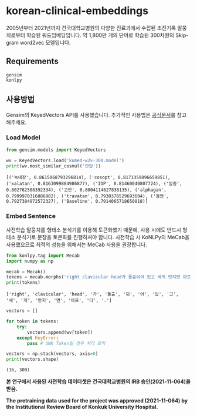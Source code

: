 # korean-clinical-embeddings

2005년부터 2021년까지 건국대학교병원의 다양한 진료과에서 수집된 초진기록 말뭉치로부터 학습된 워드임베딩입니다. 약 1,800만 개의 단어로 학습된 300차원의 Skip-gram word2vec 모델입니다.

## Requirements
~~~
gensim
konlpy
~~~

## 사용방법
Gensim의 KeyedVectors API를 사용했습니다. 추가적인 사용법은 [공식문서](https://radimrehurek.com/gensim/models/keyedvectors.html)를 참고해주세요.

### Load Model
```python
from gensim.models import KeyedVectors

wv = KeyedVectors.load('kumed-w2v-300.model')
print(wv.most_similar_cosmul('안압'))
```
```
[('녹내장', 0.8615068793296814), ('cosopt', 0.8171359896659851), ('xalatan', 0.8163099884986877), ('IOP', 0.81460040807724), ('압증', 0.802762508392334), ('고안', 0.8004114627838135), ('alphagan', 0.7999970316886902), ('travatan', 0.7930376529693604), ('점안', 0.7927384972572327), ('Baseline', 0.7914065718650818)]
```

### Embed Sentence
사전학습 말뭉치를 형태소 분석기를 이용해 토큰화했기 때문에, 사용 시에도 반드시 형태소 분석기로 문장을 토큰화를 진행하셔야 합니다. 사전학습 시 KoNLPy의 MeCab을 사용했으므로 최적의 성능을 위해서는 MeCab 사용을 권장합니다.

```python
from konlpy.tag import Mecab
import numpy as np

mecab = Mecab()
tokens = mecab.morphs('right clavicular head가 돌출되어 있고 세게 만지면 아프다.')
print(tokens)
```
```
['right', 'clavicular', 'head', '가', '돌출', '되', '어', '있', '고', '세', '게', '만지', '면', '아프', '다', '.']
```
```python
vectors = []

for token in tokens:
    try:
        vectors.append(wv[token])
    except KeyError:
        pass # UNK Token일 경우 처리 로직

vectors = np.stack(vectors, axis=0)
print(vectors.shape)
```
```
(16, 300)
```

**본 연구에서 사용된 사전학습 데이터셋은 건국대학교병원의 IRB 승인(2021-11-064)을 받음.**


**The pretraining data used for the project was approved (2021-11-064) by the Institutional Review Board of Konkuk University Hospital.**
